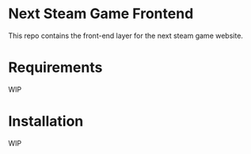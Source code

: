 # Next Steam Game Frontend

This repo contains the front-end layer for the next steam game website.

# Requirements

WIP

# Installation

WIP
